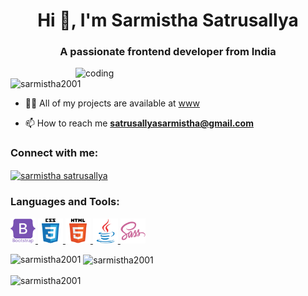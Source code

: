 <h1 align="center">Hi 👋, I'm Sarmistha Satrusallya</h1>
<h3 align="center">A passionate frontend developer from India</h3>

<img align="right" alt="coding" width="400" src="https://dribbble.com/shots/2542587-Third-Winner-of-Toptal-s-STEM-Scholarships-for-Women">

<p align="left"> <img src="https://komarev.com/ghpvc/?username=sarmistha2001&label=Profile%20views&color=0e75b6&style=flat" alt="sarmistha2001" /> </p>

- 👨‍💻 All of my projects are available at [www](www)

- 📫 How to reach me **satrusallyasarmistha@gmail.com**

<h3 align="left">Connect with me:</h3>
<p align="left">
<a href="https://linkedin.com/in/sarmistha satrusallya" target="blank"><img align="center" src="https://raw.githubusercontent.com/rahuldkjain/github-profile-readme-generator/master/src/images/icons/Social/linked-in-alt.svg" alt="sarmistha satrusallya" height="30" width="40" /></a>
</p>

<h3 align="left">Languages and Tools:</h3>
<p align="left"> <a href="https://getbootstrap.com" target="_blank" rel="noreferrer"> <img src="https://raw.githubusercontent.com/devicons/devicon/master/icons/bootstrap/bootstrap-plain-wordmark.svg" alt="bootstrap" width="40" height="40"/> </a> <a href="https://www.w3schools.com/css/" target="_blank" rel="noreferrer"> <img src="https://raw.githubusercontent.com/devicons/devicon/master/icons/css3/css3-original-wordmark.svg" alt="css3" width="40" height="40"/> </a> <a href="https://www.w3.org/html/" target="_blank" rel="noreferrer"> <img src="https://raw.githubusercontent.com/devicons/devicon/master/icons/html5/html5-original-wordmark.svg" alt="html5" width="40" height="40"/> </a> <a href="https://www.java.com" target="_blank" rel="noreferrer"> <img src="https://raw.githubusercontent.com/devicons/devicon/master/icons/java/java-original.svg" alt="java" width="40" height="40"/> </a> <a href="https://sass-lang.com" target="_blank" rel="noreferrer"> <img src="https://raw.githubusercontent.com/devicons/devicon/master/icons/sass/sass-original.svg" alt="sass" width="40" height="40"/> </a> </p>

<p><img align="left" src="https://github-readme-stats.vercel.app/api/top-langs?username=sarmistha2001&show_icons=true&locale=en&layout=compact" alt="sarmistha2001" /></p>

<p>&nbsp;<img align="center" src="https://github-readme-stats.vercel.app/api?username=sarmistha2001&show_icons=true&locale=en" alt="sarmistha2001" /></p>

<p><img align="center" src="https://github-readme-streak-stats.herokuapp.com/?user=sarmistha2001&" alt="sarmistha2001" /></p>
